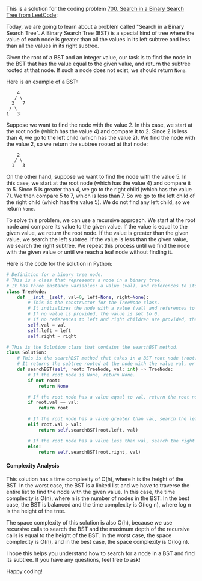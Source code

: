 This is a solution for the coding problem [700. Search in a Binary Search Tree from LeetCode](https://leetcode.com/problems/search-in-a-binary-search-tree/description):

Today, we are going to learn about a problem called "Search in a Binary Search Tree". A Binary Search Tree (BST) is a special kind of tree where the value of each node is greater than all the values in its left subtree and less than all the values in its right subtree.

Given the root of a BST and an integer value, our task is to find the node in the BST that has the value equal to the given value, and return the subtree rooted at that node. If such a node does not exist, we should return `None`.

Here is an example of a BST:

        4
       / \
      2   7
     / \
    1   3

Suppose we want to find the node with the value 2. In this case, we start at the root node (which has the value 4) and compare it to 2. Since 2 is less than 4, we go to the left child (which has the value 2). We find the node with the value 2, so we return the subtree rooted at that node:

        2
       / \
      1   3

On the other hand, suppose we want to find the node with the value 5. In this case, we start at the root node (which has the value 4) and compare it to 5. Since 5 is greater than 4, we go to the right child (which has the value 7). We then compare 5 to 7, which is less than 7. So we go to the left child of the right child (which has the value 5). We do not find any left child, so we return `None`.

To solve this problem, we can use a recursive approach. We start at the root node and compare its value to the given value. If the value is equal to the given value, we return the root node. If the value is greater than the given value, we search the left subtree. If the value is less than the given value, we search the right subtree. We repeat this process until we find the node with the given value or until we reach a leaf node without finding it.

Here is the code for the solution in Python:

```python
# Definition for a binary tree node.
# This is a class that represents a node in a binary tree.
# It has three instance variables: a value (val), and references to its left and right children (left and right).
class TreeNode:
    def __init__(self, val=0, left=None, right=None):
        # This is the constructor for the TreeNode class.
        # It initializes the node with a value (val) and references to its left and right children (left and right).
        # If no value is provided, the value is set to 0.
        # If no references to left and right children are provided, they are set to None.
        self.val = val
        self.left = left
        self.right = right

# This is the Solution class that contains the searchBST method.
class Solution:
    # This is the searchBST method that takes in a BST root node (root) and a value to search for (val).
    # It returns the subtree rooted at the node with the value val, or None if such a node does not exist in the BST.
    def searchBST(self, root: TreeNode, val: int) -> TreeNode:
        # If the root node is None, return None.
        if not root:
            return None

        # If the root node has a value equal to val, return the root node.
        if root.val == val:
            return root

        # If the root node has a value greater than val, search the left subtree.
        elif root.val > val:
            return self.searchBST(root.left, val)

        # If the root node has a value less than val, search the right subtree.
        else:
            return self.searchBST(root.right, val)
```

#### Complexity Analysis

This solution has a time complexity of O(h), where h is the height of the BST. In the worst case, the BST is a linked list and we have to traverse the entire list to find the node with the given value. In this case, the time complexity is O(n), where n is the number of nodes in the BST. In the best case, the BST is balanced and the time complexity is O(log n), where log n is the height of the tree.

The space complexity of this solution is also O(h), because we use recursive calls to search the BST and the maximum depth of the recursive calls is equal to the height of the BST. In the worst case, the space complexity is O(n), and in the best case, the space complexity is O(log n).

I hope this helps you understand how to search for a node in a BST and find its subtree. If you have any questions, feel free to ask!

Happy coding!
